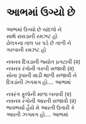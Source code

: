 # આભમાં ઉગ્યો છે

આભમાં ઉગ્યો છે ચાંદલો ને  
સાથે રાસડાની રમઝટ હો  
ઢોલકના તાલ પર પડે છે તાળી ને  
ગરબાની રમઝટ હો  

નવનવ દિવડાની જ્યોત પ્રગટાવી (૨)  
નવનવ રંગોની ગરબી સજાવી (૨)  
સોના રૂપાની માડી થાળી સજાવી ને  
દિવડાંની ઝગમગ હો.... આભમાં  

નવરંગ ફૂલોની માળા બનાવી (૨)  
નવનવ રંગોની આરતી સજાવી (૨)  
ભાવભર્યા હૈયે મે આરતી ઉતારી કે  
આરતી ઝગમગ હો.... આભમાં  
